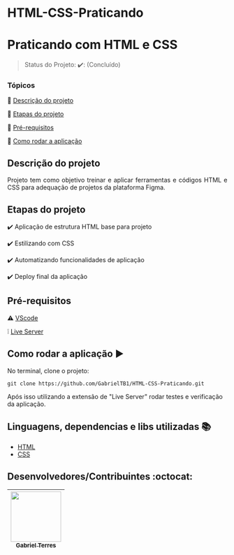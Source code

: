 # HTML-CSS-Praticando
<h1>Praticando com HTML e CSS</h1> 

> Status do Projeto: ✔️: (Concluído)

### Tópicos 

:small_blue_diamond: [Descrição do projeto](#descrição-do-projeto)

:small_blue_diamond: [Etapas do projeto](#etapas-do-projeto)

:small_blue_diamond: [Pré-requisitos](#pré-requisitos)

:small_blue_diamond: [Como rodar a aplicação](#como-rodar-a-aplicação-arrow_forward)

## Descrição do projeto 

<p align="justify">
  Projeto tem como objetivo treinar e aplicar ferramentas e códigos HTML e CSS para adequação de projetos da plataforma Figma.
</p>

## Etapas do projeto

:heavy_check_mark: Aplicação de estrutura HTML base para projeto

:heavy_check_mark: Estilizando com CSS

:heavy_check_mark: Automatizando funcionalidades de aplicação

:heavy_check_mark: Deploy final da aplicação


## Pré-requisitos

:warning: [VScode](https://code.visualstudio.com/download)

❕ [Live Server](https://marketplace.visualstudio.com/items?itemName=ritwickdey.LiveServer)


## Como rodar a aplicação :arrow_forward:

No terminal, clone o projeto: 

```
git clone https://github.com/GabrielTB1/HTML-CSS-Praticando.git
```

Após isso utilizando a extensão de "Live Server" rodar testes e verificação da aplicação.


## Linguagens, dependencias e libs utilizadas :books:

- [HTML](https://developer.mozilla.org/en-US/docs/Web/HTML)
- [CSS](https://developer.mozilla.org/en-US/docs/Web/CSS)

## Desenvolvedores/Contribuintes :octocat:

| [<img src="https://github.com/GabrielTB1.png" width=115><br><sub>Gabriel Terres</sub>](https://github.com/GabrielTB1) |
| :---:
